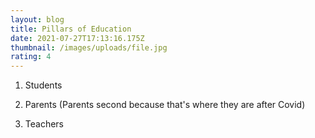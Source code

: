 ```yaml
---
layout: blog
title: Pillars of Education
date: 2021-07-27T17:13:16.175Z
thumbnail: /images/uploads/file.jpg
rating: 4
---
```

1. Students

2. Parents (Parents second because that's where they are after Covid)

2. Teachers